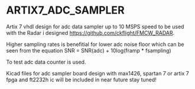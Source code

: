 # ARTIX7_ADC_SAMPLER

Artix 7 vhdl design for adc data sampler up to 10 MSPS speed to be used with the Radar i designed https://github.com/ckflight/FMCW_RADAR.


Higher sampling rates is benefitial for lower adc noise floor which can be seen from the equation SNR =  SNR(adc) + 10log(framp * fsampling)

To test adc data counter is used.

Kicad files for adc sampler board design with max1426, spartan 7 or artix 7 fpga and ft2232h ic will be included in near future stay tuned!
